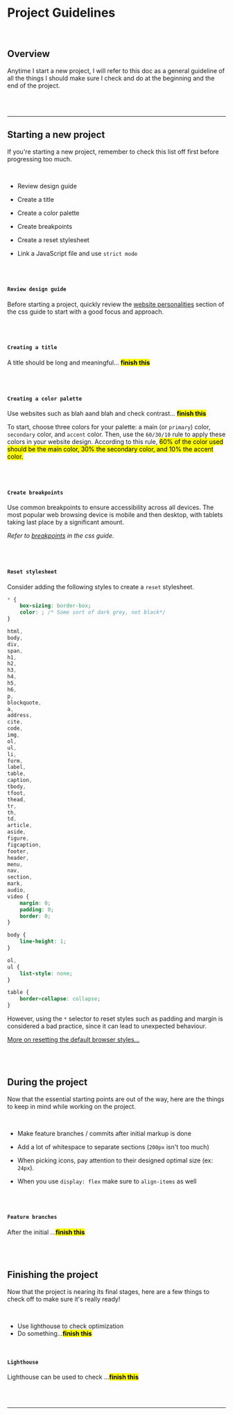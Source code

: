 # **Project Guidelines**

<br>

## Overview

Anytime I start a new project, I will refer to this doc as a general guideline of all the things I should make sure I check and do at the beginning and the end of the project.

<br>
<br>

---

## **Starting a new project**

If you're starting a new project, remember to check this list off first before progressing too much.

<br>

-   Review design guide

-   Create a title
-   Create a color palette
-   Create breakpoints
-   Create a reset stylesheet
-   Link a JavaScript file and use `strict mode`

<br>
<br>

#### **`Review design guide`**

Before starting a project, quickly review the [website personalities](css.md#design) section of the css guide to start with a good focus and approach.

<br>
<br>

#### **`Creating a title`**

A title should be long and meaningful... <mark>**finish this**</mark>

<br>
<br>

#### **`Creating a color palette`**

Use websites such as blah aand blah and check contrast... <mark>**finish this**</mark>

To start, choose three colors for your palette: a main (or `primary`) color, `secondary` color, and `accent` color. Then, use the `60/30/10` rule to apply these colors in your website design. According to this rule, <mark>60% of the color used should be the main color, 30% the secondary color, and 10% the accent color.</mark>

<br>
<br>

#### **`Create breakpoints`**

Use common breakpoints to ensure accessibility across all devices. The most popular web browsing device is mobile and then desktop, with tablets taking last place by a significant amount.

_Refer to [breakpoints](css.md#breakpoints) in the css guide._

<br>
<br>

#### **`Reset stylesheet`**

Consider adding the following styles to create a `reset` stylesheet.

```css
* {
    box-sizing: border-box;
    color: ; /* Some sort of dark grey, not black*/
}

html,
body,
div,
span,
h1,
h2,
h3,
h4,
h5,
h6,
p,
blockquote,
a,
address,
cite,
code,
img,
ol,
ul,
li,
form,
label,
table,
caption,
tbody,
tfoot,
thead,
tr,
th,
td,
article,
aside,
figure,
figcaption,
footer,
header,
menu,
nav,
section,
mark,
audio,
video {
    margin: 0;
    padding: 0;
    border: 0;
}

body {
    line-height: 1;
}

ol,
ul {
    list-style: none;
}

table {
    border-collapse: collapse;
}
```

However, using the `*` selector to reset styles such as padding and margin is considered a bad practice, since it can lead to unexpected behaviour.

[More on resetting the default browser styles...](https://www.webfx.com/blog/web-design/css-tip-1-resetting-your-styles-with-css-reset/)

<br>
<br>

## **During the project**

Now that the essential starting points are out of the way, here are the things to keep in mind while working on the project.

<br>

-   Make feature branches / commits after initial markup is done

-   Add a lot of whitespace to separate sections (`200px` isn't too much)

-   When picking icons, pay attention to their designed optimal size (ex: `24px`).

-   When you use `display: flex` make sure to `align-items` as well

<br>
<br>

#### **`Feature branches`**

After the initial ...<mark>**finish this**</mark>

<br>
<br>

## **Finishing the project**

Now that the project is nearing its final stages, here are a few things to check off to make sure it's really ready!

<br>

-   Use lighthouse to check optimization
-   Do something...<mark>**finish this**</mark>

<br>

#### **`Lighthouse`**

Lighthouse can be used to check ...<mark>**finish this**</mark>

<br>
<br>

---
